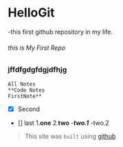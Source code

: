 # HelloGit
-this first github repository in my life.
###### this is My First Repo
### jffdfgdgfdgjdfhjg
```
All Notes
**Code Notes
FirstNote**
```
- [X] Second
- [] last
1.**one**
2.__two__
 -***two.1***
  -two.2
>This site was `built` using [github](https://www.github.con/)
